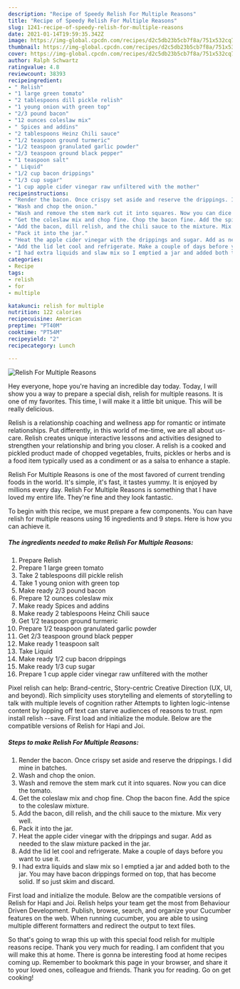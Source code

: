 ```yaml
---
description: "Recipe of Speedy Relish For Multiple Reasons"
title: "Recipe of Speedy Relish For Multiple Reasons"
slug: 1241-recipe-of-speedy-relish-for-multiple-reasons
date: 2021-01-14T19:59:35.342Z
image: https://img-global.cpcdn.com/recipes/d2c5db23b5cb7f8a/751x532cq70/relish-for-multiple-reasons-recipe-main-photo.jpg
thumbnail: https://img-global.cpcdn.com/recipes/d2c5db23b5cb7f8a/751x532cq70/relish-for-multiple-reasons-recipe-main-photo.jpg
cover: https://img-global.cpcdn.com/recipes/d2c5db23b5cb7f8a/751x532cq70/relish-for-multiple-reasons-recipe-main-photo.jpg
author: Ralph Schwartz
ratingvalue: 4.8
reviewcount: 38393
recipeingredient:
- " Relish"
- "1 large green tomato"
- "2 tablespoons dill pickle relish"
- "1 young onion with green top"
- "2/3 pound bacon"
- "12 ounces coleslaw mix"
- " Spices and addins"
- "2 tablespoons Heinz Chili sauce"
- "1/2 teaspoon ground turmeric"
- "1/2 teaspoon granulated garlic powder"
- "2/3 teaspoon ground black pepper"
- "1 teaspoon salt"
- " Liquid"
- "1/2 cup bacon drippings"
- "1/3 cup sugar"
- "1 cup apple cider vinegar raw unfiltered with the mother"
recipeinstructions:
- "Render the bacon. Once crispy set aside and reserve the drippings. I did mine in batches."
- "Wash and chop the onion."
- "Wash and remove the stem mark cut it into squares. Now you can dice the tomato."
- "Get the coleslaw mix and chop fine. Chop the bacon fine. Add the spice to the coleslaw mixture."
- "Add the bacon, dill relish, and the chili sauce to the mixture. Mix very well."
- "Pack it into the jar."
- "Heat the apple cider vinegar with the drippings and sugar. Add as needed to the slaw mixture packed in the jar."
- "Add the lid let cool and refrigerate. Make a couple of days before you want to use it."
- "I had extra liquids and slaw mix so I emptied a jar and added both to the jar. You may have bacon drippings formed on top, that has become solid. If so just skim and discard."
categories:
- Recipe
tags:
- relish
- for
- multiple

katakunci: relish for multiple 
nutrition: 122 calories
recipecuisine: American
preptime: "PT40M"
cooktime: "PT54M"
recipeyield: "2"
recipecategory: Lunch

---
```



![Relish For Multiple Reasons](https://img-global.cpcdn.com/recipes/d2c5db23b5cb7f8a/751x532cq70/relish-for-multiple-reasons-recipe-main-photo.jpg)

Hey everyone, hope you're having an incredible day today. Today, I will show you a way to prepare a special dish, relish for multiple reasons. It is one of my favorites. This time, I will make it a little bit unique. This will be really delicious.

Relish is a relationship coaching and wellness app for romantic or intimate relationships. Put differently, in this world of me-time, we are all about us-care. Relish creates unique interactive lessons and activities designed to strengthen your relationship and bring you closer. A relish is a cooked and pickled product made of chopped vegetables, fruits, pickles or herbs and is a food item typically used as a condiment or as a salsa to enhance a staple.

Relish For Multiple Reasons is one of the most favored of current trending foods in the world. It's simple, it's fast, it tastes yummy. It is enjoyed by millions every day. Relish For Multiple Reasons is something that I have loved my entire life. They're fine and they look fantastic.


To begin with this recipe, we must prepare a few components. You can have relish for multiple reasons using 16 ingredients and 9 steps. Here is how you can achieve it.

<!--inarticleads1-->

##### The ingredients needed to make Relish For Multiple Reasons:

1. Prepare  Relish
1. Prepare 1 large green tomato
1. Take 2 tablespoons dill pickle relish
1. Take 1 young onion with green top
1. Make ready 2/3 pound bacon
1. Prepare 12 ounces coleslaw mix
1. Make ready  Spices and addins
1. Make ready 2 tablespoons Heinz Chili sauce
1. Get 1/2 teaspoon ground turmeric
1. Prepare 1/2 teaspoon granulated garlic powder
1. Get 2/3 teaspoon ground black pepper
1. Make ready 1 teaspoon salt
1. Take  Liquid
1. Make ready 1/2 cup bacon drippings
1. Make ready 1/3 cup sugar
1. Prepare 1 cup apple cider vinegar raw unfiltered with the mother


Pixel relish can help: Brand-centric, Story-centric Creative Direction (UX, UI, and beyond). Rich simplicity uses storytelling and elements of storytelling to talk with multiple levels of cognition rather Attempts to lighten logic-intense content by lopping off text can starve audiences of reasons to trust. npm install relish --save. First load and initialize the module. Below are the compatible versions of Relish for Hapi and Joi. 

<!--inarticleads2-->

##### Steps to make Relish For Multiple Reasons:

1. Render the bacon. Once crispy set aside and reserve the drippings. I did mine in batches.
1. Wash and chop the onion.
1. Wash and remove the stem mark cut it into squares. Now you can dice the tomato.
1. Get the coleslaw mix and chop fine. Chop the bacon fine. Add the spice to the coleslaw mixture.
1. Add the bacon, dill relish, and the chili sauce to the mixture. Mix very well.
1. Pack it into the jar.
1. Heat the apple cider vinegar with the drippings and sugar. Add as needed to the slaw mixture packed in the jar.
1. Add the lid let cool and refrigerate. Make a couple of days before you want to use it.
1. I had extra liquids and slaw mix so I emptied a jar and added both to the jar. You may have bacon drippings formed on top, that has become solid. If so just skim and discard.


First load and initialize the module. Below are the compatible versions of Relish for Hapi and Joi. Relish helps your team get the most from Behaviour Driven Development. Publish, browse, search, and organize your Cucumber features on the web. When running cucumber, you are able to using multiple different formatters and redirect the output to text files. 

So that's going to wrap this up with this special food relish for multiple reasons recipe. Thank you very much for reading. I am confident that you will make this at home. There is gonna be interesting food at home recipes coming up. Remember to bookmark this page in your browser, and share it to your loved ones, colleague and friends. Thank you for reading. Go on get cooking!

